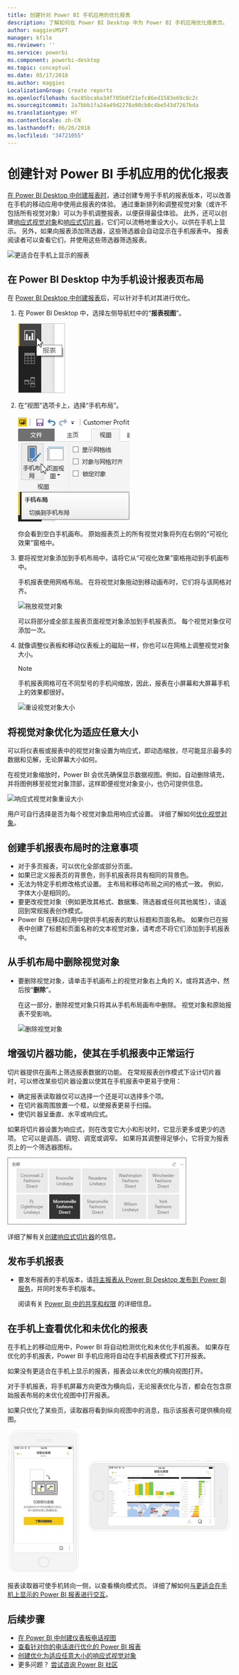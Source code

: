 ```yaml
---
title: 创建针对 Power BI 手机应用的优化报表
description: 了解如何在 Power BI Desktop 中为 Power BI 手机应用优化报表页。
author: maggiesMSFT
manager: kfile
ms.reviewer: ''
ms.service: powerbi
ms.component: powerbi-desktop
ms.topic: conceptual
ms.date: 05/17/2018
ms.author: maggies
LocalizationGroup: Create reports
ms.openlocfilehash: 6ac85bcaba34f705b0f21efc86ed1583e69c8c2c
ms.sourcegitcommit: 2a7bbb1fa24a49d2278a90cb0c4be543d7267bda
ms.translationtype: HT
ms.contentlocale: zh-CN
ms.lasthandoff: 06/26/2018
ms.locfileid: "34721055"
---
```

# <a name="create-reports-optimized-for-the-power-bi-phone-apps"></a>创建针对 Power BI 手机应用的优化报表
[在 Power BI Desktop 中创建报表时](desktop-report-view.md)，通过创建专用于手机的报表版本，可以改善在手机的移动应用中使用此报表的体验。 通过重新排列和调整视觉对象（或许不包括所有视觉对象）可以为手机调整报表，以便获得最佳体验。 此外，还可以创建[响应式视觉对象](#optimize-a-visual-for-any-size)和[响应式切片器](#enhance-slicers-to-to-work-well-in-phone-reports)，它们可以流畅地重设大小，以供在手机上显示。 另外，如果向报表添加筛选器，这些筛选器会自动显示在手机报表中。 报表阅读者可以查看它们，并使用这些筛选器筛选报表。

![更适合在手机上显示的报表](media/desktop-create-phone-report/desktop-create-phone-report-1.png)

## <a name="lay-out-a-report-page-for-the-phone-in-power-bi-desktop"></a>在 Power BI Desktop 中为手机设计报表页布局
在 [ Power BI Desktop 中创建报表](desktop-report-view.md)后，可以针对手机对其进行优化。

1. 在 Power BI Desktop 中，选择左侧导航栏中的“**报表视图**”。
   
    ![报表视图图标，](media/desktop-create-phone-report/desktop-create-phone-report-2.png)
2. 在“视图”选项卡上，选择“手机布局”。  
   
    ![“手机布局”图标](media/desktop-create-phone-report/desktop-create-phone-report-3.png)
   
    你会看到空白手机画布。 原始报表页上的所有视觉对象将列在右侧的“可视化效果”窗格中。
3. 要将视觉对象添加到手机布局中，请将它从“可视化效果”窗格拖动到手机画布中。
   
    手机报表使用网格布局。 在将视觉对象拖动到移动画布时，它们将与该网格对齐。
   
    ![拖放视觉对象](media/desktop-create-phone-report/desktop-create-phone-report-4.gif)
   
    可以将部分或全部主报表页面视觉对象添加到手机报表页。 每个视觉对象仅可添加一次。
4. 就像调整仪表板和移动仪表板上的磁贴一样，你也可以在网格上调整视觉对象大小。
   
   > [!NOTE]
   > 手机报表网格可在不同型号的手机间缩放，因此，报表在小屏幕和大屏幕手机上的效果都很好。
   > 
   > 
   
   ![重设视觉对象大小](media/desktop-create-phone-report/desktop-create-phone-report-5.gif)

## <a name="optimize-a-visual-for-any-size"></a>将视觉对象优化为适应任意大小
可以将仪表板或报表中的视觉对象设置为响应式，即动态缩放，尽可能显示最多的数据和见解，无论屏幕大小如何。 

在视觉对象缩放时，Power BI 会优先确保显示数据视图。例如，自动删除填充，并将图例移至视觉对象顶部，这样即便视觉对象变小，也仍可提供信息。

![响应式视觉对象重设大小](media/desktop-create-phone-report/desktop-create-phone-report-6.gif)

用户可自行选择是否为每个视觉对象启用响应式设置。 详细了解如何[优化视觉对象](desktop-create-responsive-visuals.md)。

## <a name="considerations-when-creating-phone-report-layouts"></a>创建手机报表布局时的注意事项
* 对于多页报表，可以优化全部或部分页面。 
* 如果已定义报表页的背景色，则手机报表将具有相同的背景色。
* 无法为特定手机修改格式设置。 主布局和移动布局之间的格式一致。 例如，字体大小是相同的。
* 要更改视觉对象（例如更改其格式、数据集、筛选器或任何其他属性），请返回到常规报表创作模式。
* Power BI 在移动应用中提供手机报表的默认标题和页面名称。 如果你已在报表中创建了标题和页面名称的文本视觉对象，请考虑不将它们添加到手机报表中。     

## <a name="remove-a-visual-from-the-phone-layout"></a>从手机布局中删除视觉对象
* 要删除视觉对象，请单击手机画布上的视觉对象右上角的 X，或将其选中，然后按“**删除**”。
  
   在这一部分，删除视觉对象只将其从手机布局画布中删除。 视觉对象和原始报表不受影响。
  
   ![删除视觉对象](media/desktop-create-phone-report/desktop-create-phone-report-7.gif)

## <a name="enhance-slicers-to-to-work-well-in-phone-reports"></a>增强切片器功能，使其在手机报表中正常运行
切片器提供在画布上筛选报表数据的功能。 在常规报表创作模式下设计切片器时，可以修改某些切片器设置以使其在手机报表中更易于使用：

* 确定报表读取器仅可以选择一个还是可以选择多个项。
* 在切片器周围放置一个框，以使报表更易于扫描。
* 使切片器呈垂直、水平或响应式。 

如果将切片器设置为响应式，则在改变它大小和形状时，它显示更多或更少的选项。 它可以是调高、调短、调宽或调窄。 如果将其调整得足够小，它将变为报表页上的一个筛选器图标。 

![Power BI 响应式切片器](media/desktop-create-phone-report/desktop-create-phone-report-8.png)

详细了解有关[创建响应式切片器](power-bi-slicer-filter-responsive.md)的信息。

## <a name="publish-a-phone-report"></a>发布手机报表
* 要发布报表的手机版本，请[将主报表从 Power BI Desktop 发布到 Power BI 服务](desktop-upload-desktop-files.md)，并同时发布手机版本。
  
    阅读有关 [Power BI 中的共享和权限](service-how-to-collaborate-distribute-dashboards-reports.md) 的详细信息。

## <a name="view-optimized-and-unoptimized-reports-on-a-phone"></a>在手机上查看优化和未优化的报表
在手机上的移动应用中，Power BI 将自动检测优化和未优化手机报表。 如果存在优化的手机报表，Power BI 手机应用将自动在手机报表模式下打开报表。

如果没有更适合在手机上显示的报表，报表会以未优化的横向视图打开。  

对于手机报表，将手机屏幕方向更改为横向后，无论报表优化与否，都会在包含原始报表布局的未优化视图中打开报表。

如果只优化了某些页，读取器将看到纵向视图中的消息，指示该报表可提供横向视图。

![手机页未优化](media/desktop-create-phone-report/desktop-create-phone-report-9.png)

报表读取器可使手机转向一侧，以查看横向模式页。 详细了解如何[与更适合在手机上显示的 Power BI 报表进行交互](mobile-apps-view-phone-report.md)。

## <a name="next-steps"></a>后续步骤
* [在 Power BI 中创建仪表板电话视图](service-create-dashboard-mobile-phone-view.md)
* [查看针对你的电话进行优化的 Power BI 报表](mobile-apps-view-phone-report.md)
* [创建优化为适应任意大小的响应式视觉对象](desktop-create-responsive-visuals.md)
* 更多问题？ [尝试咨询 Power BI 社区](http://community.powerbi.com/)

